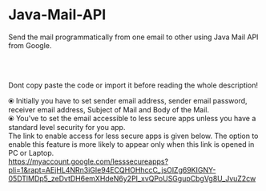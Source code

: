 # Java-Mail-API
Send the mail programmatically from one email to other using Java Mail API from Google.

<br>
<br>

Dont copy paste the code or import it before reading the whole description!<br>

⦿ Initially you have to set sender email address, sender email password, receiver email address, Subject of Mail and Body of the Mail.<br>
⦿ You've to set the email accessible to less secure apps unless you have a standard level security for you app. <br>    The link to enable access for less secure apps is given below. The option to enable this feature is more likely to appear only when this link is opened in PC or Laptop.<br>
https://myaccount.google.com/lesssecureapps?pli=1&rapt=AEjHL4NRn3iGIe94ECQHOHhccC_jsOlZg69KIGNY-05DTlMDp5_zeDvtDH6emXHdeN6y2PI_xvQPoUSGgupCbgVg8U_JvuZ2cw
